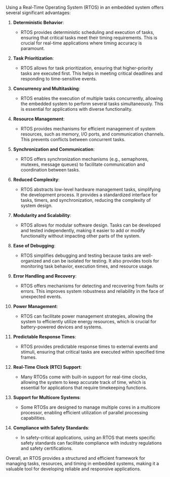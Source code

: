 Using a Real-Time Operating System (RTOS) in an embedded system offers several significant advantages:

1. **Deterministic Behavior**:
   - RTOS provides deterministic scheduling and execution of tasks, ensuring that critical tasks meet their timing requirements. This is crucial for real-time applications where timing accuracy is paramount.

2. **Task Prioritization**:
   - RTOS allows for task prioritization, ensuring that higher-priority tasks are executed first. This helps in meeting critical deadlines and responding to time-sensitive events.

3. **Concurrency and Multitasking**:
   - RTOS enables the execution of multiple tasks concurrently, allowing the embedded system to perform several tasks simultaneously. This is essential for applications with diverse functionality.

4. **Resource Management**:
   - RTOS provides mechanisms for efficient management of system resources, such as memory, I/O ports, and communication channels. This prevents conflicts between concurrent tasks.

5. **Synchronization and Communication**:
   - RTOS offers synchronization mechanisms (e.g., semaphores, mutexes, message queues) to facilitate communication and coordination between tasks.

6. **Reduced Complexity**:
   - RTOS abstracts low-level hardware management tasks, simplifying the development process. It provides a standardized interface for tasks, timers, and synchronization, reducing the complexity of system design.

7. **Modularity and Scalability**:
   - RTOS allows for modular software design. Tasks can be developed and tested independently, making it easier to add or modify functionality without impacting other parts of the system.

8. **Ease of Debugging**:
   - RTOS simplifies debugging and testing because tasks are well-organized and can be isolated for testing. It also provides tools for monitoring task behavior, execution times, and resource usage.

9. **Error Handling and Recovery**:
   - RTOS offers mechanisms for detecting and recovering from faults or errors. This improves system robustness and reliability in the face of unexpected events.

10. **Power Management**:
    - RTOS can facilitate power management strategies, allowing the system to efficiently utilize energy resources, which is crucial for battery-powered devices and systems.

11. **Predictable Response Times**:
    - RTOS provides predictable response times to external events and stimuli, ensuring that critical tasks are executed within specified time frames.

12. **Real-Time Clock (RTC) Support**:
    - Many RTOSs come with built-in support for real-time clocks, allowing the system to keep accurate track of time, which is essential for applications that require timekeeping functions.

13. **Support for Multicore Systems**:
    - Some RTOSs are designed to manage multiple cores in a multicore processor, enabling efficient utilization of parallel processing capabilities.

14. **Compliance with Safety Standards**:
    - In safety-critical applications, using an RTOS that meets specific safety standards can facilitate compliance with industry regulations and safety certifications.

Overall, an RTOS provides a structured and efficient framework for managing tasks, resources, and timing in embedded systems, making it a valuable tool for developing reliable and responsive applications.
